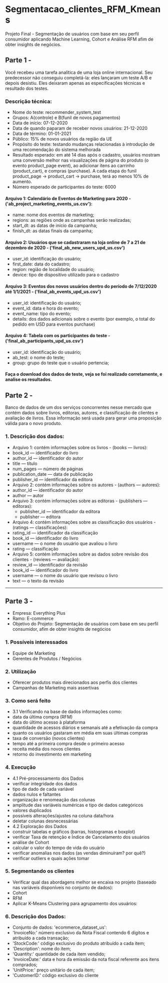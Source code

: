 # Segmentacao_clientes_RFM_Kmeans
Projeto Final - Segmentação de usuários com base em seu perfil consumidor aplicando Machine Learning, Cohort e Análise RFM afim de obter insights de negócios.


## Parte 1 - 
Você recebeu uma tarefa analítica de uma loja online internacional. Seu predecessor não conseguiu completá-la: eles lançaram um teste A/B e depois desistiu. Eles deixaram apenas as especificações técnicas e resultado dos testes.

### Descrição técnica:
 - Nome do teste: recommender_system_test
 - Grupos: A(controle) e B(funil de novos pagamentos)
 - Data de início: 07-12-2020
 - Data de quando paparam de receber novos usuários: 21-12-2020
 - Data de término: 01-01-2021
 - Público: 15% de novos usuários da região da UE
 - Propósito do teste: testando mudanças relacionadas à introdução de uma recomendação do sistema melhorada
 - Resultado esperado: em até 14 dias após o cadastro, usuários mostram uma conversão melhor nas visualizações de página do produto (o evento product_page event), ao adicionar itens ao carrinho (product_cart), e compras (purchase). A cada etapa do funil product_page → product_cart → purchase, terá ao menos 10% de aumento.
 - Número esperado de participantes do teste: 6000
#### Arquivo 1: Calendário de Eventos de Marketing para 2020 - ('ab_project_marketing_events_us.csv'):
  - name: nome dos eventos de marketing;
  - regions: as regiões onde as campanhas serão realizadas;
  - start_dt: as datas de início da campanha;
  - finish_dt: as datas finais da campanha;
#### Arquivo 2: Usuários que se cadastraram na loja online de 7 a 21 de dezembro de 2020 - ('final_ab_new_users_upd_us.csv')
  - user_id: identificação do usuário;
  - first_date: data do cadastro;
  - region: região de localidade do usuário;
  - device: tipo de dispositivo utilizado para o cadastro
#### Arquivo 3: Eventos dos novos usuários dentro do período de 7/12/2020 até 1/1/2021 - ('final_ab_events_upd_us.csv')
  - user_id: identificação do usuário;
  - event_id: data e hora do evento;
  - event_name: tipo do evento;
  - details: dos dados adicionais sobre o evento (por exemplo, o total do pedido em USD para eventos purchase)
#### Arquivo 4: Tabela com os participantes do teste - ('final_ab_participants_upd_us.csv')
  - user_id: identificação do usuário;
  - ab_test: o nome do teste;
  - group: grupo do teste que o usuário pertencia;
#### Faça o download dos dados de teste, veja se foi realizado corretamente, e analise os resultados.

## Parte 2 - 
Banco de dados de um dos serviços concorrentes nesse mercado que contém dados sobre livros, editoras, autores, e classificação de clientes e avaliação de livros. Essa informação será usada para gerar uma proposição válida para o novo produto.

### 1. Descrição dos dados:
 - Arquivo 1: contém informações sobre os livros - (books — livros):
  - book_id — identificador do livro
  - author_id — identificador do autor
  - title — título
  - num_pages — número de páginas
  - publication_date — data de publicação
  - publisher_id — identificador da editora
 - Arquivo 2: contém informações sobre os autores - (authors — autores):
  - author_id — identificador do autor
  - author — autor
- Arquivo 3: contém informações sobre as editoras - (publishers — editoras):
  - publisher_id — identificador da editora
  - publisher — editora
 - Arquivo 4: contém informações sobre as classificação dos usuários - (ratings — classificações):
  - rating_id — identificador da classificação
  - book_id — identificador do livro
  - username — o nome do usuário que avaliou o livro
  - rating — classificação
 - Arquivo 5: contém informações sobre as dados sobre revisão dos clientes - (reviews — avaliação):
  - review_id — identificador da revisão
  - book_id — identificador do livro
  - username — o nome do usuário que revisou o livro
  - text — o texto da revisão
____________________________________________________
## Parte 3 - 
 - Empresa: Everything Plus
 - Ramo: E-commerce
 - Objetivo do Projeto: Segmentação de usuários com base em seu perfil consumidor, afim de obter insights de negócios
### 1. Possíveis interessados
 - Equipe de Marketing
 - Gerentes de Produtos / Negócios
### 2. Utilização
 - Oferecer produtos mais direcionados aos perfis dos clientes
 - Campanhas de Marketing mais assertivas
### 3. Como será feito
 - 3.1 Verificando na base de dados informações como:
  - data da última compra (RFM)
  - data do último acesso à plataforma
  - quantidade de acessos diários e semanais até a efetivação da compra
  - quanto os usuários gastaram em média em suas últimas compras
  - taxa de conversão (novos clientes)
  - tempo até a primeira compra desde o primeiro acesso
  - receita média dos novos clientes
  - retorno do investimento em marketing
### 4. Execução
 - 4.1 Pré-processamento dos Dados
  - verificar integridade dos dados
  - tipo de dado de cada variável
  - dados nulos e faltantes
  - organização e renomeação das colunas
  - amplitude das variáveis numéricas e tipo de dados categóricos
  - valores duplicados
  - possíveis alterações/ajustes na coluna data/hora
  - deletar colunas desnecessárias
 - 4.2 Exploração dos Dados
  - construir tabelas e gráficos (barras, histogramas e boxplot)
  - verificar Taxa de retenção e Índice de Cancelamento dos usuários
  - análise de Cohort
  - calcular o valor do tempo de vida do usuário
  - verificar anomalias nos dados (as vendas diminuíram? por quê?)
  - verificar outliers e quais ações tomar
### 5. Segmentando os clientes
 - Verificar qual das abordagens melhor se encaixa no projeto (baseado nas variáveis disponíveis no conjunto de dados):
  - Cohort
  - RFM
  - Aplicar K-Means Clustering para agrupamento dos usuários:
### 6. Descrição dos Dados:
 - Conjunto de dados: 'ecommerce_dataset_us':
  - 'InvoiceNo:' número exclusivo da Nota Fiscal contendo 6 dígitos e atribuído a cada transação;
  - 'StockCode:' código exclusivo do produto atribuído a cada item;
  - 'Description': nome do item;
  - 'Quantity:' quantidade de cada item vendido;
  - 'InvoiceDate:' data e hora da emissão da nota fiscal referente aos itens comprados;
  - 'UnitPrice:' preço unitário de cada item;
  - 'CustomerID:' código exclusivo do cliente
